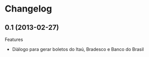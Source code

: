Changelog
=========

## 0.1 (2013-02-27)

Features
- Diálogo para gerar boletos do Itaú, Bradesco e Banco do Brasil